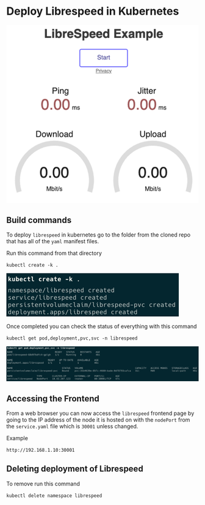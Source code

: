 # Deploy Librespeed in Kubernetes

![Librespeed](/images/overview.png)

## Build commands

To deploy `librespeed` in kubernetes go to the folder from the cloned repo that has all of the `yaml` manifest files.

Run this command from that directory

``` shell
kubectl create -k .
```

![Create-CLI](/images/create.png)

Once completed you can check the status of everything with this command

``` shell
kubectl get pod,deployment,pvc,svc -n librespeed
```

![Status-CLI](/images/status.png)

## Accessing the Frontend

From a web browser you can now access the `librespeed` frontend page by going to the IP address of the node it is hosted on with the `nodePort` from the `service.yaml` file which is `30001` unless changed.

Example
``` shell
http://192.168.1.10:30001
```

## Deleting deployment of Librespeed

To remove run this command

``` shell
kubectl delete namespace librespeed
```
